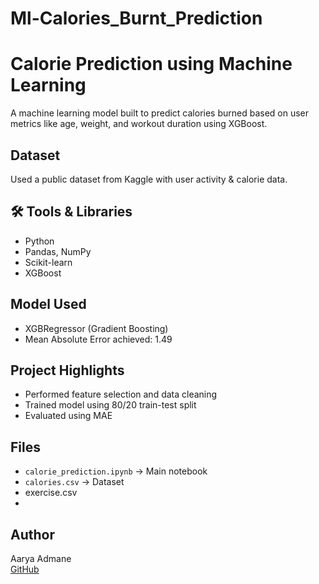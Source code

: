 # Ml-Calories_Burnt_Prediction


# Calorie Prediction using Machine Learning 

A machine learning model built to predict calories burned based on user metrics like age, weight, and workout duration using XGBoost.

##  Dataset
Used a public dataset from Kaggle with user activity & calorie data.

## 🛠 Tools & Libraries
- Python
- Pandas, NumPy
- Scikit-learn
- XGBoost

##  Model Used
- XGBRegressor (Gradient Boosting)
- Mean Absolute Error achieved: 1.49

##  Project Highlights
- Performed feature selection and data cleaning
- Trained model using 80/20 train-test split
- Evaluated using MAE

##  Files
- `calorie_prediction.ipynb` → Main notebook
- `calories.csv` → Dataset
- exercise.csv
- 

##  Author
Aarya Admane  
[GitHub](https://github.com/AaryaAdmane30) 

